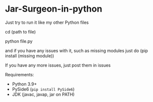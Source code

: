 # Jar-Surgeon-in-python


Just try to run it like my other Python files

cd (path to file)

python file.py

and if you have any issues with it, such as missing modules
just do (pip install (missing module)) 

If you have any more issues, just post them in issues



Requirements:
- Python 3.9+
- PySide6 (`pip install PySide6`)
- JDK (javac, javap, jar on PATH)
